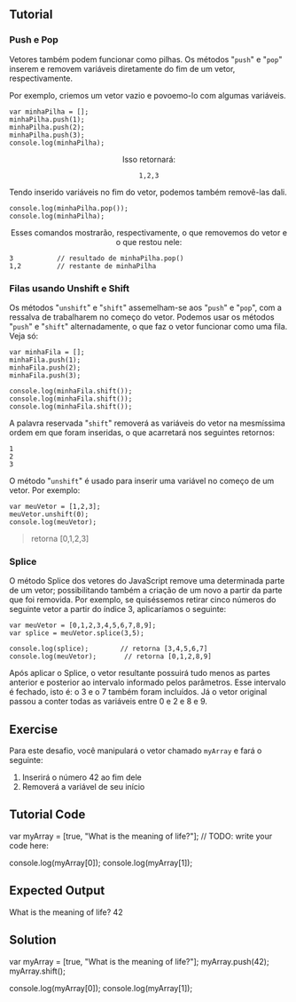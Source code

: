 Tutorial
--------

### Push e Pop

Vetores também podem funcionar como pilhas. Os métodos "`push`" e "`pop`" inserem e removem variáveis diretamente do fim de um vetor, respectivamente.

Por exemplo, criemos um vetor vazio e povoemo-lo com algumas variáveis.

    var minhaPilha = [];
    minhaPilha.push(1);
    minhaPilha.push(2);
    minhaPilha.push(3);
    console.log(minhaPilha);

<center>
Isso retornará:

    1,2,3
</center>

Tendo inserido variáveis no fim do vetor, podemos também removê-las dali.

    console.log(minhaPilha.pop());
    console.log(minhaPilha);

<center>
Esses comandos mostrarão, respectivamente, o que removemos do vetor e o que restou nele:
</center>

    3           // resultado de minhaPilha.pop()
    1,2         // restante de minhaPilha

### Filas usando Unshift e Shift

Os métodos "`unshift`" e "`shift`" assemelham-se aos "`push`" e "`pop`", com a ressalva de trabalharem no começo do vetor. Podemos usar os métodos "`push`" e "`shift`" alternadamente, o que faz o vetor funcionar como uma fila. Veja só:

    var minhaFila = [];
    minhaFila.push(1);
    minhaFila.push(2);
    minhaFila.push(3);

    console.log(minhaFila.shift());
    console.log(minhaFila.shift());
    console.log(minhaFila.shift());

A palavra reservada "`shift`" removerá as variáveis do vetor na mesmíssima ordem em que foram inseridas, o que acarretará nos seguintes retornos:

    1
    2
    3

O método "`unshift`" é usado para inserir uma variável no começo de um vetor. Por exemplo:

    var meuVetor = [1,2,3];
    meuVetor.unshift(0);
    console.log(meuVetor);
    
>retorna [0,1,2,3]

### Splice

O método Splice dos vetores do JavaScript remove uma determinada parte de um vetor; possibilitando também a criação de um novo a partir da parte que foi removida. Por exemplo, se quiséssemos retirar cinco números do seguinte vetor a partir do índice 3, aplicaríamos o seguinte:

    var meuVetor = [0,1,2,3,4,5,6,7,8,9];
    var splice = meuVetor.splice(3,5);

    console.log(splice);        // retorna [3,4,5,6,7]
    console.log(meuVetor);       // retorna [0,1,2,8,9]

Após aplicar o Splice, o vetor resultante possuirá tudo menos as partes anterior e posterior ao intervalo informado pelos parâmetros. Esse intervalo é fechado, isto é: o 3 e o 7 também foram incluídos. Já o vetor original passou a conter todas as variáveis entre 0 e 2 e 8 e 9.

Exercise
--------

Para este desafio, você manipulará o vetor chamado `myArray` e fará o seguinte:

1. Inserirá o número 42 ao fim dele
2. Removerá a variável de seu início

Tutorial Code
-------------

var myArray = [true, "What is the meaning of life?"];
// TODO: write your code here:

console.log(myArray[0]);
console.log(myArray[1]);

Expected Output
---------------

What is the meaning of life?
42

Solution
--------

var myArray = [true, "What is the meaning of life?"];
myArray.push(42);
myArray.shift();

console.log(myArray[0]);
console.log(myArray[1]);
